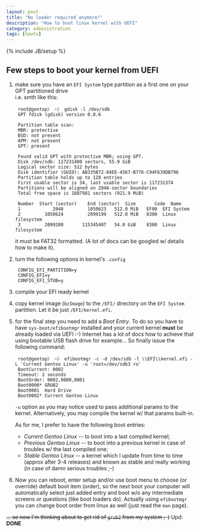 ```yaml
---
layout: post
title: "No loader required anymore!"
description: "How to boot linux kernel with UEFI"
category: administration
tags: [howto]
---
```

{% include JB/setup %}


Few steps to boot your kernel from UEFI
---------------------------------------

1. make sure you have an `EFI System` type partition as a first one on your GPT partitioned drive  
    i.e. smth like this:

        root@gentop〉 ~〉 gdisk -l /dev/sdb
        GPT fdisk (gdisk) version 0.8.6

        Partition table scan:
        MBR: protective
        BSD: not present
        APM: not present
        GPT: present

        Found valid GPT with protective MBR; using GPT.
        Disk /dev/sdb: 117231408 sectors, 55.9 GiB
        Logical sector size: 512 bytes
        Disk identifier (GUID): AB335B72-84EE-4567-B776-C94F639DB796
        Partition table holds up to 128 entries
        First usable sector is 34, last usable sector is 117231374
        Partitions will be aligned on 2048-sector boundaries
        Total free space is 1887981 sectors (921.9 MiB)

        Number  Start (sector)    End (sector)  Size       Code  Name
        1            2048         1050623   512.0 MiB   EF00  EFI System
        2         1050624         2099199   512.0 MiB   8300  Linux filesystem
        3         2099200       115345407   54.0 GiB    8300  Linux filesystem

    it must be FAT32 formatted. (A lot of docs can be googled w/ details how to make it).
2. turn the following options in kernel's `.config`  

        CONFIG_EFI_PARTITION=y
        CONFIG_EFI=y
        CONFIG_EFI_STUB=y

3. compile your EFI ready kernel
4. copy kernel image (`bzImage`) to the `/EFI/` directory on the `EFI System` partition. Let it be
    just `/EFI/kernel.efi`.
5. for the final step you need to add a _Boot Entry_. To do so you have to have `sys-boot/efibootmgr` installed
    and your current kernel **must** be already loaded via UEFI :-) Internet has a lot of docs how to achieve that
    using bootable USB flash drive for example... So finally issue the following command:

        root@gentop〉 ~〉 efibootmgr -c -d /dev/sdb -l \\EFI\\kernel.efi -L 'Current Gentoo Linux' -u 'root=/dev/sdb3 ro'
        BootCurrent: 0002
        Timeout: 2 seconds
        BootOrder: 0002,0000,0001
        Boot0000* GRUB2
        Boot0001  Hard Drive
        Boot0002* Current Gentoo Linux

    `-u` option as you may notice used to pass additional params to the kernel. Alternatively,
    you may compile the kernel w/ that params built-in.

    As for me, I prefer to have the following boot entries:

    * _Current Gentoo Linux_ -- to boot into a last compiled kernel;
    * _Previous Gentoo Linux_ -- to boot into a previous kernel in case of troubles w/ the last compiled one;
    * _Stable Gentoo Linux_ -- a kernel which I update from time to time (approx after 3-4 releases) and known
         as stable and really working (in case of damn serious troubles ;-)

6. Now you can reboot, enter setup and/or use boot menu to choose (or override) default boot item (order),
    so the next boot your computer will automatically select just added entry and boot w/o any intermediate
    screens or questions (like boot loaders do). Actually using `efibootmgr` you can change boot order from
    linux as well (just read the `man` page).

<del markdown="1">... so now I'm thinking about to get rid of `grub2` from my system ;-)</del>
Upd: **DONE**
